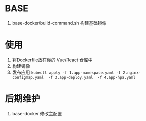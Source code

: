 # BASE 
1. base-docker/build-command.sh 构建基础镜像

# 使用
1. 将Dockerfile放在你的 Vue/React 仓库中
2. 构建镜像
3. 发布应用 `kubectl apply -f 1.app-namespace.yaml -f 2.nginx-configmap.yaml  -f 3.app-deploy.yaml  -f 4.app-hpa.yaml`

# 后期维护
1. base-docker 修改主配置
